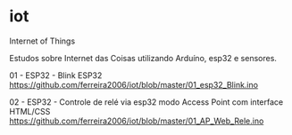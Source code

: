 # iot
Internet of Things

Estudos sobre Internet das Coisas utilizando Arduíno, esp32 e sensores.


01 - ESP32 - Blink ESP32
     https://github.com/ferreira2006/iot/blob/master/01_esp32_Blink.ino

02 - ESP32 - Controle de relé via esp32 modo Access Point com interface HTML/CSS
     https://github.com/ferreira2006/iot/blob/master/01_AP_Web_Rele.ino



